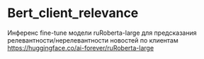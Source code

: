 # Bert_client_relevance

Инференс fine-tune модели ruRoberta-large для предсказания 
релевантности/нерелевантности новостей по клиентам
https://huggingface.co/ai-forever/ruRoberta-large